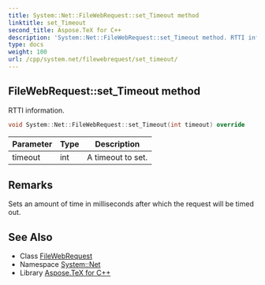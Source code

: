 ```yaml
---
title: System::Net::FileWebRequest::set_Timeout method
linktitle: set_Timeout
second_title: Aspose.TeX for C++
description: 'System::Net::FileWebRequest::set_Timeout method. RTTI information in C++.'
type: docs
weight: 100
url: /cpp/system.net/filewebrequest/set_timeout/
---
```

## FileWebRequest::set_Timeout method


RTTI information.

```cpp
void System::Net::FileWebRequest::set_Timeout(int timeout) override
```


| Parameter | Type | Description |
| --- | --- | --- |
| timeout | int | A timeout to set. |
## Remarks


Sets an amount of time in milliseconds after which the request will be timed out.   

## See Also

* Class [FileWebRequest](../)
* Namespace [System::Net](../../)
* Library [Aspose.TeX for C++](../../../)
